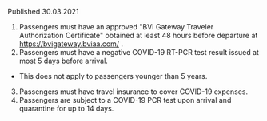 Published 30.03.2021
1. Passengers must have an approved "BVI Gateway Traveler Authorization Certificate" obtained at least 48 hours before departure at <a href="https://bvigateway.bviaa.com/">https://bvigateway.bviaa.com/</a> .
2. Passengers must have a negative COVID-19 RT-PCR test result issued at most 5 days before arrival.
- This does not apply to passengers younger than 5 years.
3. Passengers must have travel insurance to cover COVID-19 expenses.
4. Passengers are subject to a COVID-19 PCR test upon arrival and quarantine for up to 14 days.

